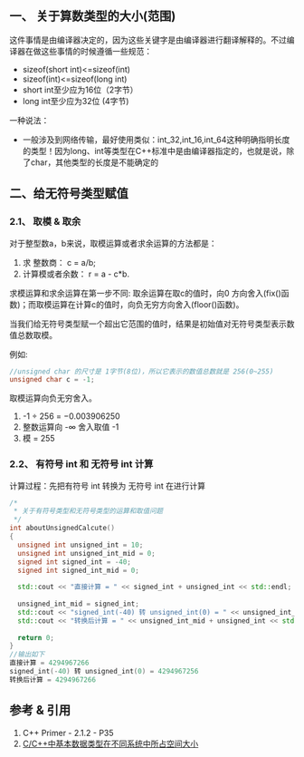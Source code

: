 ## 一、 关于算数类型的大小(范围)
这件事情是由编译器决定的，因为这些关键字是由编译器进行翻译解释的。不过编译器在做这些事情的时候遵循一些规范：
- sizeof(short int)<=sizeof(int)
- sizeof(int)<=sizeof(long int)
- short int至少应为16位（2字节）
- long int至少应为32位 (4字节)

一种说法：
- 一般涉及到网络传输，最好使用类似：int_32,int_16,int_64这种明确指明长度的类型！因为long、int等类型在C++标准中是由编译器指定的，也就是说，除了char，其他类型的长度是不能确定的



## 二、给无符号类型赋值
### 2.1、 取模 & 取余
对于整型数a，b来说，取模运算或者求余运算的方法都是：
1. 求 整数商： c = a/b;
2. 计算模或者余数： r = a - c*b.

求模运算和求余运算在第一步不同: 取余运算在取c的值时，向0 方向舍入(fix()函数)；而取模运算在计算c的值时，向负无穷方向舍入(floor()函数)。


当我们给无符号类型赋一个超出它范围的值时，结果是初始值对无符号类型表示数值总数取模。

例如:
```C++
//unsigned char 的尺寸是 1字节(8位)，所以它表示的数值总数就是 256(0~255)
unsigned char c = -1;
```
取模运算向负无穷舍入。
1. -1 ÷ 256 = −0.003906250
2. 整数运算向 -∞ 舍入取值 -1
3. 模 = 255

### 2.2、 有符号 int 和 无符号 int 计算
计算过程：先把有符号 int 转换为 无符号 int 在进行计算

```C++
/*
 * 关于有符号类型和无符号类型的运算和取值问题
 */
int aboutUnsignedCalcute()
{
  unsigned int unsigned_int = 10;
  unsigned int unsigned_int_mid = 0;
  signed int signed_int = -40;
  signed int signed_int_mid = 0;
  
  std::cout << "直接计算 = " << signed_int + unsigned_int << std::endl;
  
  unsigned_int_mid = signed_int;
  std::cout << "signed_int(-40) 转 unsigned_int(0) = " << unsigned_int_mid << std::endl;
  std::cout << "转换后计算 = " << unsigned_int_mid + unsigned_int << std::endl;
  
  return 0;
}
//输出如下
直接计算 = 4294967266
signed_int(-40) 转 unsigned_int(0) = 4294967256
转换后计算 = 4294967266

```







## 参考 & 引用
1. C++ Primer - 2.1.2 - P35
2. [C/C++中基本数据类型在不同系统中所占空间大小 ](http://blog.csdn.net/yimingsilence/article/details/54730438)